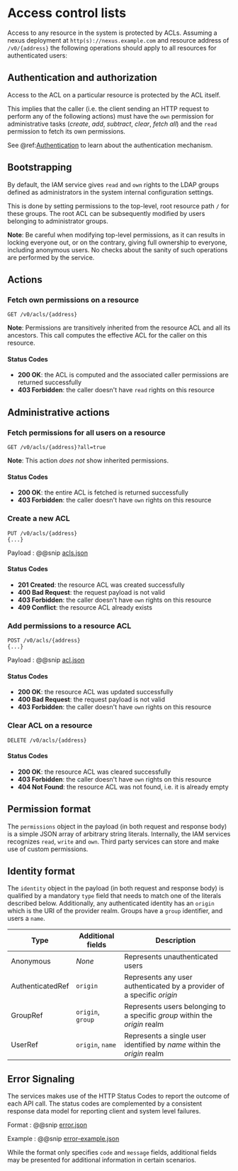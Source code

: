 # Access control lists

Access to any resource in the system is protected by ACLs.  Assuming a nexus deployment at
`http(s)://nexus.example.com` and resource address of `/v0/{address}` the following operations should apply
to all resources for authenticated users:

## Authentication and authorization

Access to the ACL on a particular resource is protected by the ACL itself.

This implies that the caller (i.e. the client sending an HTTP request to perform any of the following actions)
must have the `own` permission for administrative tasks (*create*, *add*, *subtract*, *clear*, *fetch all*) and
the `read` permission to fetch its own permissions.

See @ref:[Authentication](auth.md) to learn about the authentication mechanism.

## Bootstrapping

By default, the IAM service gives `read` and `own` rights to the LDAP groups defined as administrators in the
system internal configuration settings.

This is done by setting permissions to the top-level, root resource path `/` for these groups.  The root ACL
can be subsequently modified by users belonging to administrator groups.

**Note**: Be careful when modifying top-level permissions, as it can results in locking everyone out, or
on the contrary, giving full ownership to everyone, including anonymous users.  No checks about the sanity of
such operations are performed by the service.

## Actions

### Fetch own permissions on a resource

```
GET /v0/acls/{address}
```

**Note**: Permissions are transitively inherited from the resource ACL and all its ancestors.
This call computes the effective ACL for the caller on this resource.

#### Status Codes

- **200 OK**: the ACL is computed and the associated caller permissions are returned successfully
- **403 Forbidden**: the caller doesn't have `read` rights on this resource

## Administrative actions

### Fetch permissions for all users on a resource

```
GET /v0/acls/{address}?all=true
```

**Note**: This action *does not* show inherited permissions.

#### Status Codes

- **200 OK**: the entire ACL is fetched is returned successfully
- **403 Forbidden**: the caller doesn't have `own` rights on this resource

### Create a new ACL

```
PUT /v0/acls/{address}
{...}
```

Payload
:   @@snip [acls.json](../assets/api-reference/acls.json)

#### Status Codes

- **201 Created**: the resource ACL was created successfully
- **400 Bad Request**: the request payload is not valid
- **403 Forbidden**: the caller doesn't have `own` rights on this resource
- **409 Conflict**: the resource ACL already exists

### Add permissions to a resource ACL

```
POST /v0/acls/{address}
{...}
```

Payload
:   @@snip [acl.json](../assets/api-reference/acl.json)

#### Status Codes

- **200 OK**: the resource ACL was updated successfully
- **400 Bad Request**: the request payload is not valid
- **403 Forbidden**: the caller doesn't have `own` rights on this resource

### Clear ACL on a resource

```
DELETE /v0/acls/{address}
```

#### Status Codes

- **200 OK**: the resource ACL was cleared successfully
- **403 Forbidden**: the caller doesn't have `own` rights on this resource
- **404 Not Found**: the resource ACL was not found, i.e. it is already empty

## Permission format

The `permissions` object in the payload (in both request and response body) is a simple
JSON array of arbitrary string literals. Internally, the IAM services
recognizes `read`, `write` and `own`. Third party services can store and
make use of custom permissions.

## Identity format

The `identity` object in the payload (in both request and response body) is qualified by
a mandatory `type` field that needs to match one of the literals described below. Additionally,
any authenticated identity has an `origin` which is the URI of the provider realm. Groups
have a `group` identifier, and users a `name`.

| Type | Additional fields | Description |
| --- | --- | --- |
| Anonymous | *None* | Represents unauthenticated users |
| AuthenticatedRef | `origin` | Represents any user authenticated by a provider of a specific *origin* |
| GroupRef | `origin`, `group` | Represents users belonging to a specific *group* within the *origin* realm |
| UserRef | `origin`, `name` | Represents a single user identified by *name* within the *origin* realm |

## Error Signaling

The services makes use of the HTTP Status Codes to report the outcome of each API call.  The status codes are
complemented by a consistent response data model for reporting client and system level failures.

Format
:   @@snip [error.json](../assets/api-reference/error.json)

Example
:   @@snip [error-example.json](../assets/api-reference/error-example.json)

While the format only specifies `code` and `message` fields, additional fields may be presented for additional
information in certain scenarios.